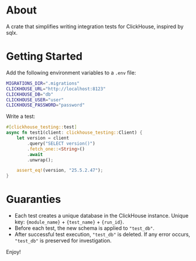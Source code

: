 # About

A crate that simplifies writing integration tests for ClickHouse, inspired by sqlx.

# Getting Started

Add the following environment variables to a `.env` file:

```bash
MIGRATIONS_DIR=".migrations"
CLICKHOUSE_URL="http://localhost:8123"
CLICKHOUSE_DB="db"
CLICKHOUSE_USER="user"
CLICKHOUSE_PASSWORD="password"
```

Write a test:

```rust
#[clickhouse_testing::test]
async fn test1(client: clickhouse_testing::Client) {
    let version = client
        .query("SELECT version()")
        .fetch_one::<String>()
        .await
        .unwrap();

    assert_eq!(version, "25.5.2.47");
}
```

# Guaranties

- Each test creates a unique database in the ClickHouse instance. Unique key: `{module_name}` + `{test_name}` + `{run_id}`.
- Before each test, the new schema is applied to `"test_db"`.
- After successful test execution, `"test_db"` is deleted. If any error occurs, `"test_db"` is preserved for investigation.

Enjoy!